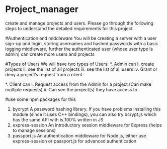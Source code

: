 # Project_manager
create and manage projects and users. Please go through the following steps to understand the
detailed requirements for this project.

#Authentication and middleware
You will be creating a server with a user sign-up and login, storing usernames and hashed
passwords with a basic logging middleware, further the authenticated user (whose user type is
admin) can create more users and projects

#Types of Users
We will have two types of Users:
*. Admin can
i. create projects
ii. see the list of all projects
iii. see the list of all users
iv. Grant or deny a project’s request from a client

*. Client can
i. Request access from the Admin for a project (Can make multiple requests) ii.
Can see the project(s) they have access to

#use some npm packages for this
1. bycrypt
A password hashing library. If you have problems installing this module (since it uses
C++ bindings), you can also try bcrypt.js which has the same API with is 100%
written in JS
2. express-session
An introductory session middleware for Express (helps to manage sessions)
3. passport.js
An authentication middleware for Node.js, either use express-session or passport.js
for advanced authentication
